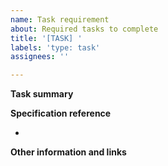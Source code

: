 ```yaml
---
name: Task requirement
about: Required tasks to complete 
title: '[TASK] '
labels: 'type: task'
assignees: ''

---
```


**Task summary**
<!-- A clear and concise description of what the task is. -->



**Specification reference**
<!-- Provide a reference to the specification or checklist task -->
- 



**Other information and links**
<!-- Add any other related information or links -->